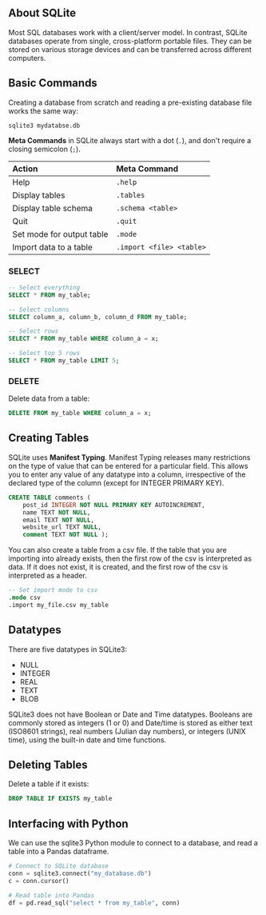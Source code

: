 
## About SQLite

Most SQL databases work with a client/server model. In contrast, SQLite databases operate from single, cross-platform portable files. They can be stored on various storage devices and can be transferred across different computers.

## Basic Commands

Creating a database from scratch and reading a pre-existing database file works the same way:

    sqlite3 mydatabse.db

**Meta Commands** in SQLite always start with a dot (`.`), and don't require a closing semicolon (`;`).

| Action                    | Meta Command             |
| :------------------------ | :----------------------- |
| Help                      | `.help`                  |
| Display tables            | `.tables`                |
| Display table schema      | `.schema <table>`        |
| Quit                      | `.quit`                  |
| Set mode for output table | `.mode`                  |
| Import data to a table    | `.import <file> <table>` |

### SELECT

``` sql
-- Select everything
SELECT * FROM my_table;

-- Select columns
SELECT column_a, column_b, column_d FROM my_table;

-- Select rows
SELECT * FROM my_table WHERE column_a = x;

-- Select top 5 rows
SELECT * FROM my_table LIMIT 5;
```

### DELETE

Delete data from a table:

``` sql
DELETE FROM my_table WHERE column_a = x;
```

## Creating Tables

SQLite uses **Manifest Typing**.
Manifest Typing releases many restrictions on the type of value that can be entered for a particular field. This allows you to enter any value of any datatype into a column, irrespective of the declared type of the column (except for INTEGER PRIMARY KEY).

``` sql
CREATE TABLE comments ( 
	post_id INTEGER NOT NULL PRIMARY KEY AUTOINCREMENT, 
	name TEXT NOT NULL, 
	email TEXT NOT NULL, 
	website_url TEXT NULL, 
	comment TEXT NOT NULL );
```

You can also create a table from a csv file. If the table that you are importing into already exists, then the first row of the csv is interpreted as data. If it does not exist, it is created, and the first row of the csv is interpreted as a header.

```sql
-- Set import mode to csv
.mode csv
.import my_file.csv my_table
```

## Datatypes

There are five datatypes in SQLite3:

- NULL
- INTEGER
- REAL
- TEXT
- BLOB

SQLite3 does not have Boolean or Date and Time datatypes. Booleans are commonly stored as integers (1 or 0) and Date/time is stored as either text (ISO8601 strings), real numbers (Julian day numbers), or integers (UNIX time), using the built-in  date and time functions.

## Deleting Tables

Delete a table if it exists:

```sql
DROP TABLE IF EXISTS my_table
```

## Interfacing with Python

We can use the sqlite3 Python module to connect to a database, and read a table into a Pandas dataframe. 

```python
# Connect to SQLite database
conn = sqlite3.connect("my_database.db")
c = conn.cursor()

# Read table into Pandas
df = pd.read_sql("select * from my_table", conn)
```

